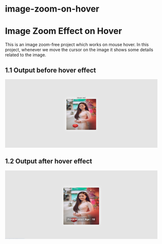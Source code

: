 # image-zoom-on-hover

<h1>Image Zoom Effect on Hover</h1>
<p>This is an image zoom-free project which works on mouse hover. In this project, whenever we move the cursor on the image it shows some details related to the image.</p>

<h2>1.1 Output before hover effect</h2>
<img src="https://github.com/BHOLU-SINGH/image-zoom-on-hover/blob/master/Output-IMG.png" />

<h2>1.2 Output after hover effect</h2>
<img src="https://github.com/BHOLU-SINGH/image-zoom-on-hover/blob/master/Output-IMG2.png" />
